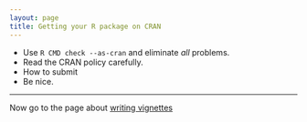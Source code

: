 ```yaml
---
layout: page
title: Getting your R package on CRAN
---
```


- Use `R CMD check --as-cran` and eliminate _all_ problems.
- Read the CRAN policy carefully.
- How to submit
- Be nice.

---

Now go to the page about [writing vignettes](pages/vignettes.html)
